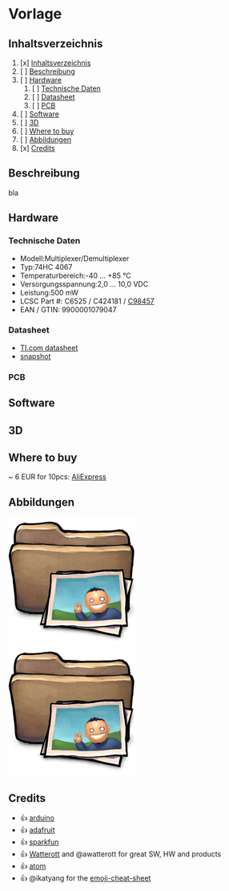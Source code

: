 # Vorlage
## Inhaltsverzeichnis
1. [x] [Inhaltsverzeichnis](#Inhaltsverzeichnis)
1. [ ] [Beschreibung](#Beschreibung)
1. [ ] [Hardware](#Hardware)
   1. [ ] [Technische Daten](#technische-daten)
   1. [ ] [Datasheet](#datasheet)
   1. [ ] [PCB](#PCB)
1. [ ] [Software](#Software)
1. [ ] [3D](#3D)
1. [ ] [Where to buy](#Where-to-buy)
1. [ ] [Abbildungen](#Abbildungen)
1. [x] [Credits](#Credits)

## Beschreibung
bla

## Hardware
### Technische Daten
* Modell:Multiplexer/Demultiplexer
* Typ:74HC 4067
* Temperaturbereich:-40 ... +85 °C
* Versorgungsspannung:2,0 ... 10,0 VDC
* Leistung:500 mW
* LCSC Part #: C6525 / C424181 / [C98457](https://lcsc.com/product-detail/Analog-Switches_TI_CD74HC4067SM96_CD74HC4067SM96_C98457.html/?href=jlc-SMT)
* EAN / GTIN: 9900001079047

### Datasheet
* [TI.com datasheet](https://www.ti.com/lit/ds/symlink/cd74hc4067.pdf)
* [snapshot](datasheet/xyz.pdf)
### PCB
## Software
## 3D

## Where to buy
~ 6 EUR for 10pcs: [AliExpress](https://www.aliexpress.com/item/32821800330.html)

## Abbildungen
![Front](images/folder_image.png)
![Back](images/folder_image.png)

## Credits
* :+1: [arduino](https://github.com/arduino)
* :+1: [adafruit](https://github.com/adafruit)
* :+1: [sparkfun](https://github.com/sparkfun)
* :+1: [Watterott](https://github.com/watterott) and @awatterott for great SW, HW and products
* :+1: [atom](https://github.com/atom) 
* :+1: @ikatyang for the [emoji-cheat-sheet](https://github.com/ikatyang/emoji-cheat-sheet/blob/master/README.md)

